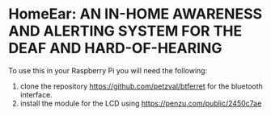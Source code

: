 # HomeEar: AN IN-HOME AWARENESS AND ALERTING SYSTEM FOR THE DEAF AND HARD-OF-HEARING

To use this in your Raspberry Pi you will need the following:
1. clone the repository https://github.com/petzval/btferret for the bluetooth interface.
2. install the module for the LCD using https://penzu.com/public/2450c7ae

